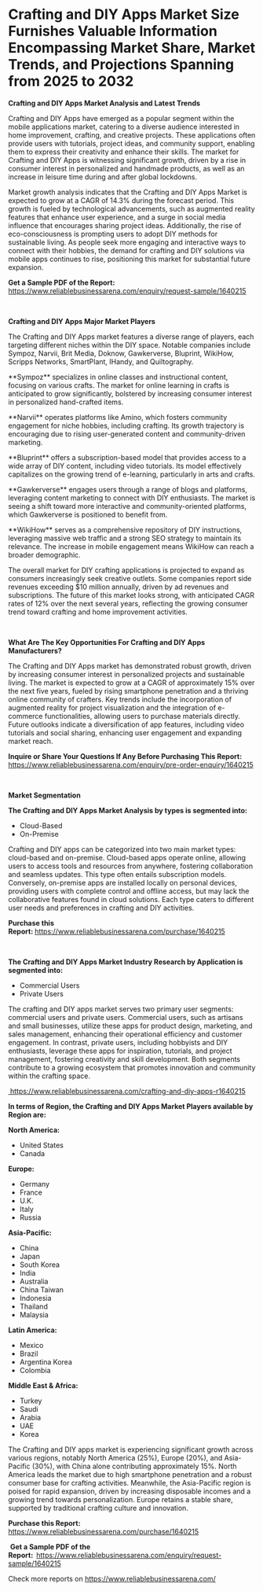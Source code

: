 <p><h1>Crafting and DIY Apps Market Size Furnishes Valuable Information Encompassing Market Share, Market Trends, and Projections Spanning from 2025 to 2032</h1></p><p><strong>Crafting and DIY Apps Market Analysis and Latest Trends</strong></p>
<p><p>Crafting and DIY Apps have emerged as a popular segment within the mobile applications market, catering to a diverse audience interested in home improvement, crafting, and creative projects. These applications often provide users with tutorials, project ideas, and community support, enabling them to express their creativity and enhance their skills. The market for Crafting and DIY Apps is witnessing significant growth, driven by a rise in consumer interest in personalized and handmade products, as well as an increase in leisure time during and after global lockdowns.</p><p>Market growth analysis indicates that the Crafting and DIY Apps Market is expected to grow at a CAGR of 14.3% during the forecast period. This growth is fueled by technological advancements, such as augmented reality features that enhance user experience, and a surge in social media influence that encourages sharing project ideas. Additionally, the rise of eco-consciousness is prompting users to adopt DIY methods for sustainable living. As people seek more engaging and interactive ways to connect with their hobbies, the demand for crafting and DIY solutions via mobile apps continues to rise, positioning this market for substantial future expansion.</p></p>
<p><strong>Get a Sample PDF of the Report:&nbsp;</strong> <a href="https://www.reliablebusinessarena.com/enquiry/request-sample/1640215?utm_campaign=2992&utm_medium=2&utm_source=Github&utm_content=ia&utm_term=08032025&utm_id=crafting-and-diy-apps">https://www.reliablebusinessarena.com/enquiry/request-sample/1640215</a></p>
<p>&nbsp;</p>
<p><strong>Crafting and DIY Apps Major Market Players</strong></p>
<p><p>The Crafting and DIY Apps market features a diverse range of players, each targeting different niches within the DIY space. Notable companies include Sympoz, Narvii, Brit Media, Doknow, Gawkerverse, Bluprint, WikiHow, Scripps Networks, SmartPlant, IHandy, and Quiltography. </p><p>**Sympoz** specializes in online classes and instructional content, focusing on various crafts. The market for online learning in crafts is anticipated to grow significantly, bolstered by increasing consumer interest in personalized hand-crafted items.</p><p>**Narvii** operates platforms like Amino, which fosters community engagement for niche hobbies, including crafting. Its growth trajectory is encouraging due to rising user-generated content and community-driven marketing.</p><p>**Bluprint** offers a subscription-based model that provides access to a wide array of DIY content, including video tutorials. Its model effectively capitalizes on the growing trend of e-learning, particularly in arts and crafts. </p><p>**Gawkerverse** engages users through a range of blogs and platforms, leveraging content marketing to connect with DIY enthusiasts. The market is seeing a shift toward more interactive and community-oriented platforms, which Gawkerverse is positioned to benefit from.</p><p>**WikiHow** serves as a comprehensive repository of DIY instructions, leveraging massive web traffic and a strong SEO strategy to maintain its relevance. The increase in mobile engagement means WikiHow can reach a broader demographic.</p><p>The overall market for DIY crafting applications is projected to expand as consumers increasingly seek creative outlets. Some companies report side revenues exceeding $10 million annually, driven by ad revenues and subscriptions. The future of this market looks strong, with anticipated CAGR rates of 12% over the next several years, reflecting the growing consumer trend toward crafting and home improvement activities.</p></p>
<p>&nbsp;</p>
<p><strong>What Are The Key Opportunities For Crafting and DIY Apps Manufacturers?</strong></p>
<p><p>The Crafting and DIY Apps market has demonstrated robust growth, driven by increasing consumer interest in personalized projects and sustainable living. The market is expected to grow at a CAGR of approximately 15% over the next five years, fueled by rising smartphone penetration and a thriving online community of crafters. Key trends include the incorporation of augmented reality for project visualization and the integration of e-commerce functionalities, allowing users to purchase materials directly. Future outlooks indicate a diversification of app features, including video tutorials and social sharing, enhancing user engagement and expanding market reach.</p></p>
<p><strong>Inquire or Share Your Questions If Any Before Purchasing This Report:</strong> <a href="https://www.reliablebusinessarena.com/enquiry/pre-order-enquiry/1640215?utm_campaign=2992&utm_medium=2&utm_source=Github&utm_content=ia&utm_term=08032025&utm_id=crafting-and-diy-apps">https://www.reliablebusinessarena.com/enquiry/pre-order-enquiry/1640215</a></p>
<p>&nbsp;</p>
<p><strong>Market Segmentation</strong></p>
<p><strong>The Crafting and DIY Apps Market Analysis by types is segmented into:</strong></p>
<p><ul><li>Cloud-Based</li><li>On-Premise</li></ul></p>
<p><p>Crafting and DIY apps can be categorized into two main market types: cloud-based and on-premise. Cloud-based apps operate online, allowing users to access tools and resources from anywhere, fostering collaboration and seamless updates. This type often entails subscription models. Conversely, on-premise apps are installed locally on personal devices, providing users with complete control and offline access, but may lack the collaborative features found in cloud solutions. Each type caters to different user needs and preferences in crafting and DIY activities.</p></p>
<p><strong>Purchase this Report:&nbsp;</strong><a href="https://www.reliablebusinessarena.com/purchase/1640215?utm_campaign=2992&utm_medium=2&utm_source=Github&utm_content=ia&utm_term=08032025&utm_id=crafting-and-diy-apps">https://www.reliablebusinessarena.com/purchase/1640215</a></p>
<p>&nbsp;</p>
<p><strong>The Crafting and DIY Apps Market Industry Research by Application is segmented into:</strong></p>
<p><ul><li>Commercial Users</li><li>Private Users</li></ul></p>
<p><p>The crafting and DIY apps market serves two primary user segments: commercial users and private users. Commercial users, such as artisans and small businesses, utilize these apps for product design, marketing, and sales management, enhancing their operational efficiency and customer engagement. In contrast, private users, including hobbyists and DIY enthusiasts, leverage these apps for inspiration, tutorials, and project management, fostering creativity and skill development. Both segments contribute to a growing ecosystem that promotes innovation and community within the crafting space.</p></p>
<p><a href="https://www.reliablebusinessarena.com/crafting-and-diy-apps-r1640215?utm_campaign=2992&utm_medium=2&utm_source=Github&utm_content=ia&utm_term=08032025&utm_id=crafting-and-diy-apps">&nbsp;https://www.reliablebusinessarena.com/crafting-and-diy-apps-r1640215</a></p>
<p><strong>In terms of Region, the Crafting and DIY Apps Market Players available by Region are:</strong></p>
<p>
    <p> <strong> North America: </strong>
        <ul>
            <li>United States</li>
            <li>Canada</li>
        </ul>
        </p> 
    <p> <strong> Europe: </strong>
        <ul>
            <li>Germany</li>
            <li>France</li>
            <li>U.K.</li>
            <li>Italy</li>
            <li>Russia</li>
        </ul>
        </p> 
    <p> <strong> Asia-Pacific: </strong>
        <ul>
            <li>China</li>
            <li>Japan</li>
            <li>South Korea</li>
            <li>India</li>
            <li>Australia</li>
            <li>China Taiwan</li>
            <li>Indonesia</li>
            <li>Thailand</li>
            <li>Malaysia</li>
        </ul>
        </p> 
    <p> <strong> Latin America: </strong>
        <ul>
            <li>Mexico</li>
            <li>Brazil</li>
            <li>Argentina Korea</li>
            <li>Colombia</li>
        </ul>
        </p> 
    <p> <strong> Middle East & Africa: </strong>
        <ul>
            <li>Turkey</li>
            <li>Saudi</li>
            <li>Arabia</li>
            <li>UAE</li>
            <li>Korea</li>
        </ul>
    </p>
    </p>
<p><p>The Crafting and DIY apps market is experiencing significant growth across various regions, notably North America (25%), Europe (20%), and Asia-Pacific (30%), with China alone contributing approximately 15%. North America leads the market due to high smartphone penetration and a robust consumer base for crafting activities. Meanwhile, the Asia-Pacific region is poised for rapid expansion, driven by increasing disposable incomes and a growing trend towards personalization. Europe retains a stable share, supported by traditional crafting culture and innovation.</p></p>
<p><strong>Purchase this Report: </strong><a href="https://www.reliablebusinessarena.com/purchase/1640215?utm_campaign=2992&utm_medium=2&utm_source=Github&utm_content=ia&utm_term=08032025&utm_id=crafting-and-diy-apps">https://www.reliablebusinessarena.com/purchase/1640215</a></p>
<p>&nbsp;<strong>Get a Sample PDF of the Report:&nbsp;&nbsp;</strong><a href="https://www.reliablebusinessarena.com/enquiry/request-sample/1640215?utm_campaign=2992&utm_medium=2&utm_source=Github&utm_content=ia&utm_term=08032025&utm_id=crafting-and-diy-apps">https://www.reliablebusinessarena.com/enquiry/request-sample/1640215</a></p>
<p><strong></strong></p>
<p>Check more reports on <a href="https://www.reliablebusinessarena.com/?utm_campaign=2992&utm_medium=2&utm_source=Github&utm_content=ia&utm_term=08032025&utm_id=crafting-and-diy-apps">https://www.reliablebusinessarena.com/</a></p>